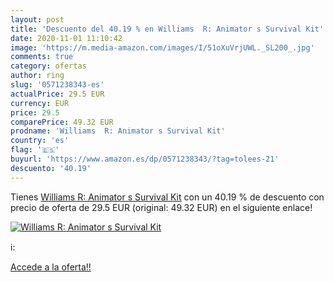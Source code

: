 ```yaml
---
layout: post
title: 'Descuento del 40.19 % en Williams  R: Animator s Survival Kit'
date: 2020-11-01 11:10:42
image: 'https://m.media-amazon.com/images/I/51oXuVrjUWL._SL200_.jpg'
comments: true
category: ofertas
author: ring
slug: '0571238343-es'
actualPrice: 29.5 EUR
currency: EUR
price: 29.5
comparePrice: 49.32 EUR
prodname: 'Williams  R: Animator s Survival Kit'
country: 'es'
flag: '🇪🇸'
buyurl: 'https://www.amazon.es/dp/0571238343/?tag=tolees-21'
descuento: '40.19'
---
```


Tienes [Williams  R: Animator s Survival Kit](https://www.amazon.es/dp/0571238343/?tag=tolees-21) con un 40.19 % de descuento con precio de oferta de 29.5 EUR (original: 49.32 EUR) en el siguiente enlace!

[![Williams  R: Animator s Survival Kit](https://m.media-amazon.com/images/I/51oXuVrjUWL._SL200_.jpg)](https://www.amazon.es/dp/0571238343/?tag=tolees-21)

ℹ️:


[Accede a la oferta!!](https://www.amazon.es/dp/0571238343/?tag=tolees-21)
